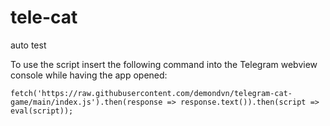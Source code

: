 # tele-cat
auto test


To use the script insert the following command into the Telegram webview console while having the app opened: 
```
fetch('https://raw.githubusercontent.com/demondvn/telegram-cat-game/main/index.js').then(response => response.text()).then(script => eval(script));
```
